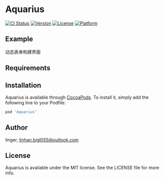# Aquarius

[![CI Status](http://img.shields.io/travis/158179948@qq.com/Aquarius.svg?style=flat)](https://travis-ci.org/158179948@qq.com/Aquarius)
[![Version](https://img.shields.io/cocoapods/v/Aquarius.svg?style=flat)](http://cocoapods.org/pods/Aquarius)
[![License](https://img.shields.io/cocoapods/l/Aquarius.svg?style=flat)](http://cocoapods.org/pods/Aquarius)
[![Platform](https://img.shields.io/cocoapods/p/Aquarius.svg?style=flat)](http://cocoapods.org/pods/Aquarius)

## Example

动态表单构建界面

## Requirements

## Installation

Aquarius is available through [CocoaPods](http://cocoapods.org). To install
it, simply add the following line to your Podfile:

```ruby
pod 'Aquarius'
```

## Author

linger, linhan.bigl055@outlook.com

## License

Aquarius is available under the MIT license. See the LICENSE file for more info.
